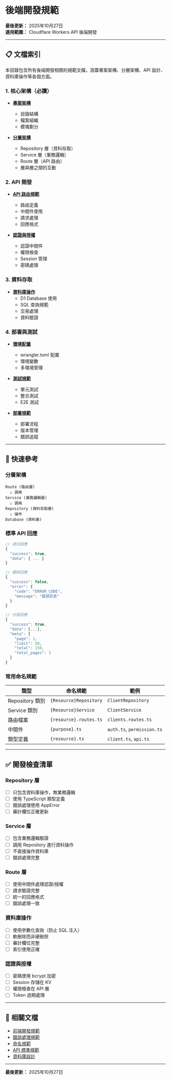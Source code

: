# 後端開發規範

**最後更新：** 2025年10月27日  
**適用範圍：** Cloudflare Workers API 後端開發

---

## 📋 文檔索引

本目錄包含所有後端開發相關的規範文檔，涵蓋專案架構、分層架構、API 設計、資料庫操作等各個方面。

### 1. 核心架構（必讀）

- **[專案架構](./專案架構.md)**
  - 目錄結構
  - 檔案組織
  - 模塊劃分

- **[分層架構](./分層架構.md)**
  - Repository 層（資料存取）
  - Service 層（業務邏輯）
  - Route 層（API 路由）
  - 層與層之間的互動

### 2. API 開發

- **[API 路由規範](./API路由規範.md)**
  - 路由定義
  - 中間件使用
  - 請求處理
  - 回應格式

- **[認證與授權](./認證與授權.md)**
  - 認證中間件
  - 權限檢查
  - Session 管理
  - 密碼處理

### 3. 資料存取

- **[資料庫操作](./資料庫操作.md)**
  - D1 Database 使用
  - SQL 查詢規範
  - 交易處理
  - 資料驗證

### 4. 部署與測試

- **[環境配置](./環境配置.md)**
  - wrangler.toml 配置
  - 環境變數
  - 多環境管理

- **[測試規範](./測試規範.md)**
  - 單元測試
  - 整合測試
  - E2E 測試

- **[部署規範](./部署規範.md)**
  - 部署流程
  - 版本管理
  - 錯誤追蹤

---

## 🎯 快速參考

### 分層架構

```
Route (路由層)
  ↓ 調用
Service (業務邏輯層)
  ↓ 調用
Repository (資料存取層)
  ↓ 操作
Database (資料庫)
```

### 標準 API 回應

```typescript
// 成功回應
{
  "success": true,
  "data": { ... }
}

// 錯誤回應
{
  "success": false,
  "error": {
    "code": "ERROR_CODE",
    "message": "錯誤訊息"
  }
}

// 分頁回應
{
  "success": true,
  "data": [...],
  "meta": {
    "page": 1,
    "limit": 50,
    "total": 150,
    "total_pages": 3
  }
}
```

### 常用命名規範

| 類型 | 命名規範 | 範例 |
|------|----------|------|
| Repository 類別 | `{Resource}Repository` | `ClientRepository` |
| Service 類別 | `{Resource}Service` | `ClientService` |
| 路由檔案 | `{resource}.routes.ts` | `clients.routes.ts` |
| 中間件 | `{purpose}.ts` | `auth.ts`, `permission.ts` |
| 類型定義 | `{resource}.ts` | `client.ts`, `api.ts` |

---

## ✅ 開發檢查清單

### Repository 層
- [ ] 只包含資料庫操作，無業務邏輯
- [ ] 使用 TypeScript 類型定義
- [ ] 錯誤處理使用 AppError
- [ ] 審計欄位正確更新

### Service 層
- [ ] 包含業務邏輯驗證
- [ ] 調用 Repository 進行資料操作
- [ ] 不直接操作資料庫
- [ ] 錯誤處理完整

### Route 層
- [ ] 使用中間件處理認證/授權
- [ ] 請求驗證完整
- [ ] 統一的回應格式
- [ ] 錯誤處理一致

### 資料庫操作
- [ ] 使用參數化查詢（防止 SQL 注入）
- [ ] 軟刪除而非硬刪除
- [ ] 審計欄位完整
- [ ] 索引使用正確

### 認證與授權
- [ ] 密碼使用 bcrypt 加密
- [ ] Session 存儲在 KV
- [ ] 權限檢查在 API 層
- [ ] Token 過期處理

---

## 🔗 相關文檔

- [前端開發規範](../前端開發/)
- [錯誤處理規範](../錯誤處理/)
- [命名規範](../命名規範/)
- [API 標準規範](../../API設計/)
- [資料庫設計](../../資料庫設計/)

---

**最後更新：** 2025年10月27日

